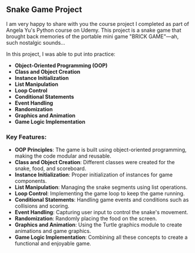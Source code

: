 ## Snake Game Project

I am very happy to share with you the course project I completed as part of Angela Yu's Python course on Udemy. This project is a snake game that brought back memories of the portable mini game "BRICK GAME"—ah, such nostalgic sounds...

In this project, I was able to put into practice:

- **Object-Oriented Programming (OOP)**
- **Class and Object Creation**
- **Instance Initialization**
- **List Manipulation**
- **Loop Control**
- **Conditional Statements**
- **Event Handling**
- **Randomization**
- **Graphics and Animation**
- **Game Logic Implementation**

### Key Features:

- **OOP Principles**: The game is built using object-oriented programming, making the code modular and reusable.
- **Class and Object Creation**: Different classes were created for the snake, food, and scoreboard.
- **Instance Initialization**: Proper initialization of instances for game components.
- **List Manipulation**: Managing the snake segments using list operations.
- **Loop Control**: Implementing the game loop to keep the game running.
- **Conditional Statements**: Handling game events and conditions such as collisions and scoring.
- **Event Handling**: Capturing user input to control the snake's movement.
- **Randomization**: Randomly placing the food on the screen.
- **Graphics and Animation**: Using the Turtle graphics module to create animations and game graphics.
- **Game Logic Implementation**: Combining all these concepts to create a functional and enjoyable game.



